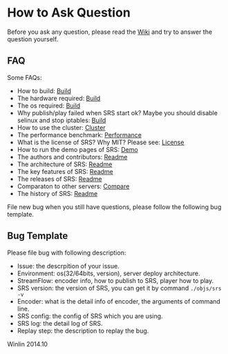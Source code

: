# How to Ask Question

Before you ask any question, please read the [Wiki](https://github.com/winlinvip/simple-rtmp-server/wiki) and try to answer the question yourself.

## FAQ

Some FAQs:

* How to build: [Build](https://github.com/winlinvip/simple-rtmp-server/wiki/v1_EN_Build)
* The hardware required: [Build](https://github.com/winlinvip/simple-rtmp-server/wiki/v1_EN_Build)
* The os required: [Build](https://github.com/winlinvip/simple-rtmp-server/wiki/v1_EN_Build)
* Why publish/play failed when SRS start ok? Maybe you should disable selinux and stop iptables: [Build](https://github.com/winlinvip/simple-rtmp-server/wiki/v1_EN_Build)
* How to use the cluster: [Cluster](https://github.com/winlinvip/simple-rtmp-server/wiki/v1_EN_Cluster)
* The performance benchmark: [Performance](https://github.com/winlinvip/simple-rtmp-server/wiki/v1_EN_Performance)
* What is the license of SRS? Why MIT? Please see: [License](https://github.com/winlinvip/simple-rtmp-server/blob/master/LICENSE)
* How to run the demo pages of SRS: [Demo](https://github.com/winlinvip/simple-rtmp-server/wiki/v1_EN_SampleDemo)
* The authors and contributors: [Readme](https://github.com/winlinvip/simple-rtmp-server/tree/1.0release#authors)
* The architecture of SRS: [Readme](https://github.com/winlinvip/simple-rtmp-server/tree/1.0release#architecture)
* The key features of SRS: [Readme](https://github.com/winlinvip/simple-rtmp-server/tree/1.0release#summary)
* The releases of SRS: [Readme](https://github.com/winlinvip/simple-rtmp-server/tree/1.0release#releases)
* Comparaton to other servers: [Compare](https://github.com/winlinvip/simple-rtmp-server/wiki/v1_EN_Compare)
* The history of SRS: [Readme](https://github.com/winlinvip/simple-rtmp-server/tree/1.0release#history)

File new bug when you still have questions, please follow the following bug template.

## Bug Template

Please file bug with following description:
* Issue: the descrpition of your issue.
* Environment: os(32/64bits, version), server deploy architecture.
* StreamFlow: encoder info, how to publish to SRS, player how to play.
* SRS version: the version of SRS, you can get it by command `./objs/srs -v`
* Encoder: what is the detail info of encoder, the arguments of command line.
* SRS config: the config of SRS which you are using.
* SRS log: the detail log of SRS.
* Replay step: the description to replay the bug.

Winlin 2014.10